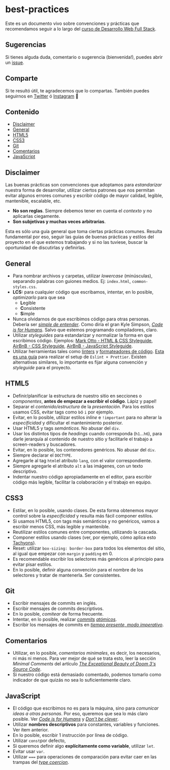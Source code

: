 # best-practices

Este es un documento vivo sobre convenciones y prácticas que recomendamos seguir a lo largo del [curso de Desarrollo Web Full Stack](http://undefinedschool.io).

## Sugerencias

Si tienes alguda duda, comentario o sugerencia (bienvenida!), puedes abrir un [issue](https://github.com/undefinedschool/best-practices/issues).

## Comparte

Si te resultó útil, te agradecemos que lo compartas. También puedes seguirnos en [Twitter](https://twitter.com/undefinedSchool) ó [Instagram](https://instagram.com/undefinedschool) 💪

## Contenido

- [Disclaimer](#disclaimer)
- [General](#general)
- [HTML5](#html5)
- [CSS3](#css3)
- [Git](#git)
- [Comentarios](#comentarios)
- [JavaScript](#javascript)

## Disclaimer

Las buenas prácticas son convenciones que adoptamos para _estandarizar_ nuestra forma de desarrollar, utilizar ciertos patrones que nos permitan evitar algunos errores comunes y escribir código de mayor calidad, legible, mantenible, escalable, etc. 

- **No son reglas**. Siempre debemos tener en cuenta el _contexto_ y no aplicarlas ciegamente.
- **Son subjetivas y muchas veces arbitrarias**. 

Esta es sólo una guía general que toma ciertas prácticas comunes. Resulta fundamental por eso, seguir las guías de buenas prácticas y estilos del proyecto en el que estemos trabajando y si no las tuviese, buscar la oportunidad de discutirlas y definirlas.

## General

- Para nombrar archivos y carpetas, utilizar *lowercase* (minúsculas), separando palabras con guiones medios. Ej: `index.html`, `common-styles.css`.
- **LCS:** para cualquier código que escribamos, intentar, en lo posible, *optimizarlo* para que sea 
  - **L**egible
  - **C**onsistente
  - **S**imple 
- Nunca olvidarnos de que escribimos código para otras personas. Debería ser *[simple de entender](https://www.oreilly.com/library/view/the-art-of/9781449318482/ch01.html)*. Como diría el gran Kyle Simpson, _[Code is for Humans](https://frontendmasters.com/teachers/kyle-simpson/code-is-for-humans/)_. Salvo que estemos programando compiladores, claro.
- Utilizar _styleguides_ para estandarizar y normalizar la forma en que escribimos código. Ejemplos: [Mark Otto - HTML & CSS Styleguide](http://codeguide.co/), [AirBnB - CSS Styleguide](https://github.com/airbnb/css), [AirBnB -  JavaScript Styleguide](https://github.com/airbnb/javascript).
- Utilizar herramientas tales como [linters](https://eslint.org/) y [formateadores de código](https://prettier.io/). [Esta es una guía](https://www.youtube.com/watch?v=lHAeK8t94as) para realizar el setup de `Eslint + Prettier`. Existen alternativas similares, lo importante es fijar alguna convención y _styleguide_ para el proyecto.

## HTML5

- Definir/planificar la estructura de nuestro sitio en secciones o *componentes*, **antes de empezar a escribir el código**. Lápiz y papel!
- Separar el *contenido/estructura* de la *presentación*. Para los estilos usamos CSS, evitar tags como `b`ó `i` por ejemplo.
- Evitar, en lo posible, utilizar estilos *inline* e `!important` para no alterar la _especificidad_ y dificultar el mantenimiento posterior.
- Usar HTML5 y tags *semánticos*. No abusar del `div`.
- Usar los distintos tipos de *headings* cuando corresponda (`h1`...`h6`), para darle jerarquía al contenido de nuestro sitio y facilitarle el trabajo a screen-readers y buscadores.
- Evitar, en lo posible, los contenedores genéricos. No abusar del `div`.
- Siempre declarar el `DOCTYPE`.
- Agregarle al tag `html`el atributo `lang`, con el valor correspondiente.
- Siempre agregarle el atributo `alt` a las imágenes, con un texto descriptivo.
- Indentar nuestro código apropiadamente en el editor, para escribir código más legible, facilitar la colaboración y el trabajo en equipo.

## CSS3

- Estilar, en lo posible, usando clases. De esta forma obtenemos mayor control sobre la _especificidad_ y resulta más fácil componer estilos.
- Si usamos HTML5, con tags más semánticos y no genéricos, vamos a escribir menos CSS, más legible y mantenible.
- Reutilizar estilos comunes entre componentes, utilizando la cascada.
- Componer estilos usando clases (ver, por ejemplo, cómo aplica esto [Tachyons](https://github.com/dwyl/learn-tachyons)).
- Reset: utilizar `box-sizing: border-box` para todos los elementos del sitio, al igual que empezar con `margin` y `padding` en 0.
- Es recomendable escribir los selectores más genéricos al principio para evitar pisar estilos.
- En lo posible, definir alguna convención para el nombre de los selectores y tratar de mantenerla. Ser consistentes.

## Git

- Escribir mensajes de commits en inglés.
- Escribir mensajes de commits descriptivos.
- En lo posible, _comitear_ de forma frecuente.
- Intentar, en lo posible, realizar *[commits](https://seesparkbox.com/foundry/atomic_commits_with_git) [atómicos](http://www.pauline-vos.nl/atomic-commits/)*.
- Escribir los mensajes de commits en *[tiempo presente, modo imperativo](https://stackoverflow.com/a/3580764)*.

## Comentarios

- Utilizar, en lo posible, _comentarios minimales_, es decir, los necesarios, ni más ni menos. Para ver mejor de qué se trata esto, leer la sección _Minimal Comments_ del artículo _[The Exceptional Beauty of Doom 3's Source Code](https://kotaku.com/the-exceptional-beauty-of-doom-3s-source-code-5975610)_.
- Si nuestro código está demasiado comentado, podemos tomarlo como indicador de que quizás no sea lo suficientemente claro.

## JavaScript

- El código que escribimos no es para la máquina, sino para _comunicar ideas a otras personas_. Por eso, queremos que sea lo más claro posible. Ver _[Code is for Humans](https://frontendmasters.com/teachers/kyle-simpson/code-is-for-humans/)_ y _[Don’t be clever](https://www.simplethread.com/dont-be-clever/)_.
- Utilizar **nombres descriptivos** para constantes, variables y funciones. Ver ítem anterior.
- En lo posible, escribir 1 instrucción por línea de código.
- Utilizar `const`por defecto, 
- Si queremos definir algo **explícitamente como variable**, utilizar `let`.
- Evitar usar `var`.
- Utilizar `===` para operaciones de comparación para evitar caer en las trampas del _[type coercion](https://developer.mozilla.org/en-US/docs/Web/JavaScript/Equality_comparisons_and_sameness)_.
